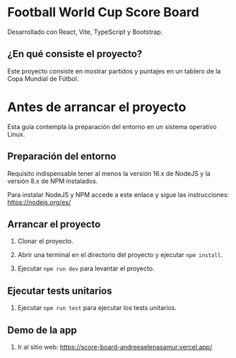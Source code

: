 #  Football World Cup Score Board 
Desarrollado con React, Vite, TypeScript y Bootstrap.

## ¿En qué consiste el proyecto?
Este proyecto consiste en mostrar partidos y puntajes en un tablero de la Copa Mundial de Fútbol.

# Antes de arrancar el proyecto
Esta guía contempla la preparación del entorno en un sistema operativo Linux.

## Preparación del entorno
Requisito indispensable tener al menos la versión 16.x de NodeJS y la versión 8.x de NPM instalados.

Para instalar NodeJS y NPM accede a este enlace y sigue las instrucciones: https://nodejs.org/es/

## Arrancar el proyecto
  1. Clonar el proyecto.
  
  2. Abrir una terminal en el directorio del proyecto y ejecutar `npm install`.
    
  3. Ejecutar `npm run dev` para levantar el proyecto.

## Ejecutar tests unitarios

  1. Ejecutar `npm run test` para ejecutar los tests unitarios.


## Demo de la app

  1. Ir al sitio web: https://score-board-andreeaelenasamur.vercel.app/
